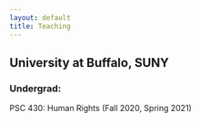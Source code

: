```yaml
---
layout: default
title: Teaching
---
```


## University at Buffalo, SUNY

### Undergrad:

PSC 430: Human Rights (Fall 2020, Spring 2021)
